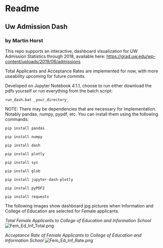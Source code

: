 # Readme #
## Uw Admission Dash ## 

### by Martin Horst ### 

This repo supports an interactive, dashboard visualization for UW Admission Statistics through 2018, available here:
https://grad.uw.edu/wp-content/uploads/2019/06/admissions

Total Applicants and Acceptance Rates are implemented for now, with more useability upcoming for future commits.

Developed on Jupyter Notebook 4.1.1, choose to run either download the pdfs yourself or run everything from the batch script: 

```run_dash.bat _your_directory_``` 

NOTE: There may be dependencies that are necessary for implementation. Notably pandas, numpy, pypdf, etc. You can install them using the following commands: 

```pip install pandas```

```pip install numpy```

```pip install dash```

```pip install plotly```

```pip install sys```

```pip install glob```

```pip install jupyter-dash-plotly```

```pip install pyPDF2```

```pip install requests```


The following images show dashboard jpg pictures when Information and College of Education are selected for Female applicants. 

*Total Female Applicants to College of Education and Information School* 
![Fem_Ed_Inf_Total.png](Fem_Ed_Inf_Total.png)


*Acceptance Rate of Female Applicants to College of Education and Information School* 
![Fem_Ed_Inf_Rate.png](Fem_Ed_Inf_Rate.png)
